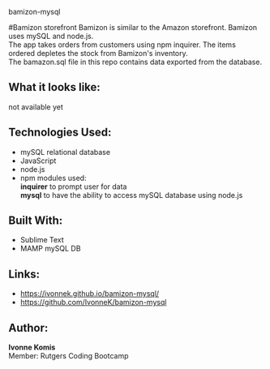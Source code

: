 bamizon-mysql 

#Bamizon storefront
Bamizon is similar to the Amazon storefront. Bamizon uses mySQL and node.js.<br> 
The app takes orders from customers using npm inquirer. The items ordered depletes the stock from Bamizon's inventory.<br>
The bamazon.sql file in this repo contains data exported from the database.<br>

## What it looks like:
not available yet

## Technologies Used: 
- mySQL relational database
- JavaScript 
- node.js 
- npm modules used:<br>
**inquirer** to prompt user for data<br>
**mysql** to have the ability to access mySQL database using node.js  


## Built With:
* Sublime Text 
* MAMP mySQL DB

## Links: 	
- https://ivonnek.github.io/bamizon-mysql/<br>
- https://github.com/IvonneK/bamizon-mysql

## Author: 
**Ivonne Komis**<br>
Member: Rutgers Coding Bootcamp
